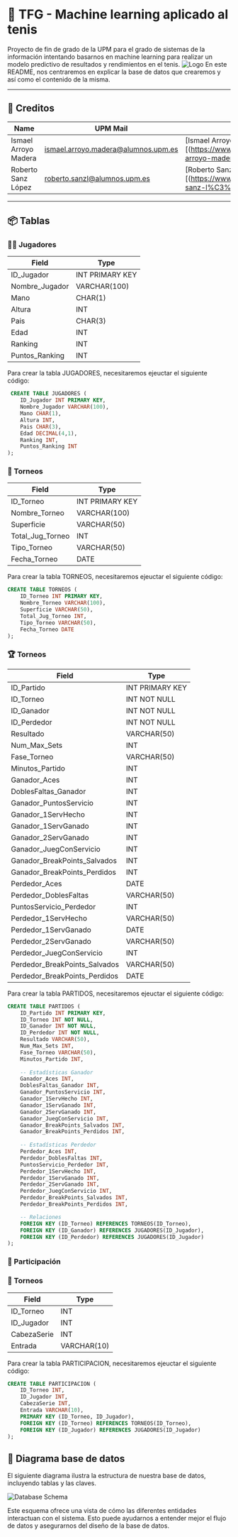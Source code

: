 # 🥎 TFG - Machine learning aplicado al tenis
Proyecto de fin de grado de la UPM para el grado de sistemas de la información intentando basarnos en machine learning para realizar un modelo predictivo de resultados y rendimientos en el tenis.
![Logo](https://www.upm.es/gsfs/SFS24540)
En este README, nos centraremos en explicar la base de datos que crearemos y así como el contenido de la misma.

---

## 📎 Creditos

| Name                        | UPM Mail                            | LinkedIn                                                                         | 
| --------------------------- | ----------------------------------- | -------------------------------------------------------------------------------- | 
| Ismael Arroyo Madera        | ismael.arroyo.madera@alumnos.upm.es | [Ismael Arroyo][(https://www.linkedin.com/in/ismael-arroyo-madera-3a4a861a1/)]   | 
| Roberto Sanz López          | roberto.sanzl@alumnos.upm.es        | [Roberto Sanz][(https://www.linkedin.com/in/roberto-sanz-l%C3%B3pez-57b0bb2a9/)] | 

---

## 📦 Tablas

### 🙎‍♂️ Jugadores
| Field           | Type               |
|-----------------|--------------------|
| ID_Jugador      | INT PRIMARY KEY    |
| Nombre_Jugador  | VARCHAR(100)       |
| Mano            | CHAR(1)            |
| Altura          | INT                |
| Pais            | CHAR(3)            |
| Edad            | INT                |
| Ranking         | INT                |
| Puntos_Ranking  | INT                |

Para crear la tabla JUGADORES, necesitaremos ejeuctar el siguiente código:

```sql
 CREATE TABLE JUGADORES (
    ID_Jugador INT PRIMARY KEY,
    Nombre_Jugador VARCHAR(100),
    Mano CHAR(1),
    Altura INT,
    Pais CHAR(3),
    Edad DECIMAL(4,1),
    Ranking INT,
    Puntos_Ranking INT
);
```

### 🎾 Torneos
| Field            | Type               |
|------------------|--------------------|
| ID_Torneo        | INT PRIMARY KEY    |
| Nombre_Torneo    | VARCHAR(100)       |
| Superficie       | VARCHAR(50)        |
| Total_Jug_Torneo | INT                |
| Tipo_Torneo      | VARCHAR(50)        |
| Fecha_Torneo     | DATE               |

Para crear la tabla TORNEOS, necesitaremos ejeuctar el siguiente código:

```sql
CREATE TABLE TORNEOS (
    ID_Torneo INT PRIMARY KEY,
    Nombre_Torneo VARCHAR(100),
    Superficie VARCHAR(50),
    Total_Jug_Torneo INT,
    Tipo_Torneo VARCHAR(50),
    Fecha_Torneo DATE
);
```


### 🏆 Torneos
| Field                         | Type               |
|-------------------------------|--------------------|
| ID_Partido                    | INT PRIMARY KEY    |
| ID_Torneo                     | INT NOT NULL       |
| ID_Ganador                    | INT NOT NULL       |
| ID_Perdedor                   | INT NOT NULL       |
| Resultado                     | VARCHAR(50)        | 
| Num_Max_Sets                  | INT                | 
| Fase_Torneo                   | VARCHAR(50)        |
| Minutos_Partido               | INT                |
| Ganador_Aces                  | INT                |
| DoblesFaltas_Ganador          | INT                |
| Ganador_PuntosServicio        | INT                |
| Ganador_1ServHecho            | INT                |
| Ganador_1ServGanado           | INT                |
| Ganador_2ServGanado           | INT                |
| Ganador_JuegConServicio       | INT                |
| Ganador_BreakPoints_Salvados  | INT                |
| Ganador_BreakPoints_Perdidos  | INT                |
| Perdedor_Aces                 | DATE               |
| Perdedor_DoblesFaltas         | VARCHAR(50)        |
| PuntosServicio_Perdedor       | INT                |
| Perdedor_1ServHecho           | VARCHAR(50)        |
| Perdedor_1ServGanado          | DATE               |
| Perdedor_2ServGanado          | VARCHAR(50)        |
| Perdedor_JuegConServicio      | INT                |
| Perdedor_BreakPoints_Salvados | VARCHAR(50)        |
| Perdedor_BreakPoints_Perdidos | DATE               |

Para crear la tabla PARTIDOS, necesitaremos ejeuctar el siguiente código:

```sql
CREATE TABLE PARTIDOS (
    ID_Partido INT PRIMARY KEY,
    ID_Torneo INT NOT NULL,
    ID_Ganador INT NOT NULL,
    ID_Perdedor INT NOT NULL,
    Resultado VARCHAR(50),
    Num_Max_Sets INT,
    Fase_Torneo VARCHAR(50),
    Minutos_Partido INT,
    
    -- Estadísticas Ganador
    Ganador_Aces INT,
    DoblesFaltas_Ganador INT,
    Ganador_PuntosServicio INT,
    Ganador_1ServHecho INT,
    Ganador_1ServGanado INT,
    Ganador_2ServGanado INT,
    Ganador_JuegConServicio INT,
    Ganador_BreakPoints_Salvados INT,
    Ganador_BreakPoints_Perdidos INT,
    
    -- Estadísticas Perdedor
    Perdedor_Aces INT,
    Perdedor_DoblesFaltas INT,
    PuntosServicio_Perdedor INT,
    Perdedor_1ServHecho INT,
    Perdedor_1ServGanado INT,
    Perdedor_2ServGanado INT,
    Perdedor_JuegConServicio INT,
    Perdedor_BreakPoints_Salvados INT,
    Perdedor_BreakPoints_Perdidos INT,

    -- Relaciones
    FOREIGN KEY (ID_Torneo) REFERENCES TORNEOS(ID_Torneo),
    FOREIGN KEY (ID_Ganador) REFERENCES JUGADORES(ID_Jugador),
    FOREIGN KEY (ID_Perdedor) REFERENCES JUGADORES(ID_Jugador)
);

```
### 🎫 Participación
### 🎾 Torneos
| Field        | Type               |
|--------------|--------------------|
| ID_Torneo    | INT                |
| ID_Jugador   | INT                |
| CabezaSerie  | INT                |
| Entrada      | VARCHAR(10)        |

Para crear la tabla PARTICIPACION, necesitaremos ejeuctar el siguiente código:

```sql
CREATE TABLE PARTICIPACION (
    ID_Torneo INT,
    ID_Jugador INT,
    CabezaSerie INT,
    Entrada VARCHAR(10),
    PRIMARY KEY (ID_Torneo, ID_Jugador),
    FOREIGN KEY (ID_Torneo) REFERENCES TORNEOS(ID_Torneo),
    FOREIGN KEY (ID_Jugador) REFERENCES JUGADORES(ID_Jugador)
);
```
## 📐 Diagrama base de datos

El siguiente diagrama ilustra la estructura de nuestra base de datos, incluyendo tablas y las claves.

![Database Schema](docs/DataBase_Schema_Diagram.png)

Este esquema ofrece una vista de cómo las diferentes entidades interactuan con el sistema. Esto puede ayudarnos a entender mejor el flujo de datos y asegurarnos del diseño de la base de datos.
